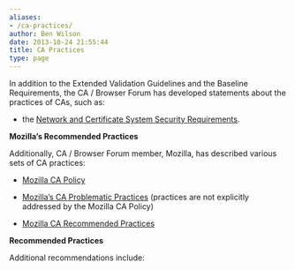```yaml
---
aliases:
- /ca-practices/
author: Ben Wilson
date: 2013-10-24 21:55:44
title: CA Practices
type: page
---
```


In addition to the Extended Validation Guidelines and the Baseline Requirements, the CA / Browser Forum has developed statements about the practices of CAs, such as:

- the [Network and Certificate System Security Requirements][1].

**Mozilla’s Recommended Practices**

Additionally, CA / Browser Forum member, Mozilla, has described various sets of CA practices:

- [Mozilla CA Policy](http://www.mozilla.org/projects/security/certs/policy/)

- [Mozilla’s CA Problematic Practices](https://wiki.mozilla.org/CA:Problematic_Practices) (practices are not explicitly addressed by the Mozilla CA Policy)

- [Mozilla CA Recommended Practices](https://wiki.mozilla.org/CA:Recommended_Practices)

**Recommended Practices**

Additional recommendations include:

[1]: /network-security/ "Network Security"